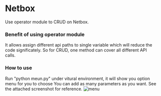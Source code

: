# Netbox

Use operator module to CRUD on Netbox.

### Benefit of using operator module
It allows assign different api paths to single variable which will reduce the code significately.
So for CRUD, one method can cover all different API calls.


### How to use 
Run "python meun.py" under vitural environment, it will show you option menu for you to choose
You can add as many parameters as you want.
See the attached screenshot for reference.
![menu](../master/menu.PNG)
